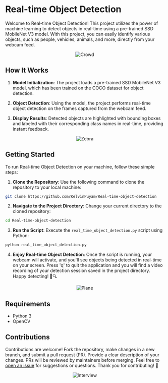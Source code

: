 # Real-time Object Detection

Welcome to Real-time Object Detection! This project utilizes the power of machine learning to detect objects in real-time using a pre-trained SSD MobileNet V3 model. With this project, you can easily identify various objects, such as people, vehicles, animals, and more, directly from your webcam feed.

<p align="center">
  <img src="gifs/crowd.gif" alt="Crowd">
</p>

## How It Works

1. **Model Initialization**: The project loads a pre-trained SSD MobileNet V3 model, which has been trained on the COCO dataset for object detection.

2. **Object Detection**: Using the model, the project performs real-time object detection on the frames captured from the webcam feed.

3. **Display Results**: Detected objects are highlighted with bounding boxes and labeled with their corresponding class names in real-time, providing instant feedback.

<p align="center">
  <img src="gifs/zebra.gif" alt="Zebra">
</p>

## Getting Started

To run Real-time Object Detection on your machine, follow these simple steps:

1. **Clone the Repository**: Use the following command to clone the repository to your local machine:

```bash
git clone https://github.com/KelvinPuyam/Real-time-object-detection
```

2. **Navigate to the Project Directory**: Change your current directory to the cloned repository:

```bash
cd Real-time-object-detection
```

3. **Run the Script**: Execute the `real_time_object_detection.py` script using Python:

```bash
python real_time_object_detection.py
```

4. **Enjoy Real-time Object Detection**: Once the script is running, your webcam will activate, and you'll see objects being detected in real-time on your screen. Press 'q' to quit the application and you will find a video recording of your detection session saved in the project directory. Happy detecting! 🎥🔍

<p align="center">
  <img src="gifs/plane.gif" alt="Plane">
</p>

## Requirements

- Python 3
- OpenCV

## Contributions

Contributions are welcome! Fork the repository, make changes in a new branch, and submit a pull request (PR). Provide a clear description of your changes. PRs will be reviewed by maintainers before merging. Feel free to [open an issue](https://github.com/KelvinPuyam/Real-time-object-detection/issues) for suggestions or questions. Thank you for contributing! 🚀

<p align="center">
  <img src="gifs/interview.gif" alt="Interview">
</p>
